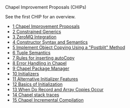 Chapel Improvement Proposals (CHIPs)

See the first CHIP for an overview.

* [1 Chapel Improvement Proposals](1.rst)
* [2 Constrained Generics](2.rst)
* [3 ZeroMQ Integration](3.rst)
* [4 Constructor Syntax and Semantics](4.rst)
* [5 Implement Object Copying Using a "Postblit" Method](5.rst)
* [6 Tuple Semantics](6.rst)
* [7 Rules for inserting autoCopy](7.rst)
* [8 Error Handling in Chapel](8.rst)
* [9 Chapel Package Manager](9.rst)
* [10 Initializers](10.rst)
* [11 Alternative Initializer Features](11.rst)
* [12 Basics of Initialization](12.rst)
* [13 When Do Record and Array Copies Occur](13.rst)
* [14 Chapel stack traces](14.rst)
* [15 Chapel Incremental Compilation](15.rst)

